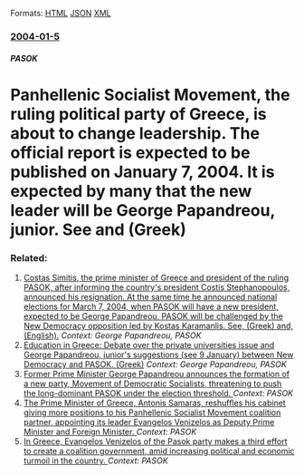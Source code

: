 
Formats: [HTML](/news/2004/01/5/panhellenic-socialist-movement-the-ruling-political-party-of-greece-is-about-to-change-leadership-the-official-report-is-expected-to-be.html)  [JSON](/news/2004/01/5/panhellenic-socialist-movement-the-ruling-political-party-of-greece-is-about-to-change-leadership-the-official-report-is-expected-to-be.json)  [XML](/news/2004/01/5/panhellenic-socialist-movement-the-ruling-political-party-of-greece-is-about-to-change-leadership-the-official-report-is-expected-to-be.xml)  

### [2004-01-5](/news/2004/01/5/index.md)

##### PASOK
#  Panhellenic Socialist Movement, the ruling political party of Greece, is about to change leadership. The official report is expected to be published on January 7, 2004. It is expected by many that the new leader will be George Papandreou, junior. See and (Greek)




### Related:

1. [ Costas Simitis, the prime minister of Greece and president of the ruling PASOK, after informing the country's president Costis Stephanopoulos, announced his resignation. At the same time he announced national elections for March 7, 2004, when PASOK will have a new president, expected to be George Papandreou. PASOK will be challenged by the New Democracy opposition led by Kostas Karamanlis. See, (Greek) and, (English).](/news/2004/01/7/costas-simitis-the-prime-minister-of-greece-and-president-of-the-ruling-pasok-after-informing-the-country-s-president-costis-stephanopoul.md) _Context: George Papandreou, PASOK_
2. [ Education in Greece: Debate over the private universities issue and George Papandreou, junior's suggestions (see 9 January) between New Democracy and PASOK. (Greek)](/news/2004/01/13/education-in-greece-debate-over-the-private-universities-issue-and-george-papandreou-junior-s-suggestions-see-9-january-between-new-dem.md) _Context: George Papandreou, PASOK_
3. [Former Prime Minister George Papandreou announces the formation of a new party, Movement of Democratic Socialists, threatening to push the long-dominant PASOK under the election threshold. ](/news/2015/01/3/former-prime-minister-george-papandreou-announces-the-formation-of-a-new-party-movement-of-democratic-socialists-threatening-to-push-the-l.md) _Context: PASOK_
4. [The Prime Minister of Greece, Antonis Samaras, reshuffles his cabinet giving more positions to his Panhellenic Socialist Movement coalition partner, appointing its leader Evangelos Venizelos as Deputy Prime Minister and Foreign Minister. ](/news/2013/06/25/the-prime-minister-of-greece-antonis-samaras-reshuffles-his-cabinet-giving-more-positions-to-his-panhellenic-socialist-movement-coalition.md) _Context: PASOK_
5. [In Greece, Evangelos Venizelos of the Pasok party makes a third effort to create a coalition government, amid increasing political and economic turmoil in the country. ](/news/2012/05/10/in-greece-evangelos-venizelos-of-the-pasok-party-makes-a-third-effort-to-create-a-coalition-government-amid-increasing-political-and-econo.md) _Context: PASOK_
